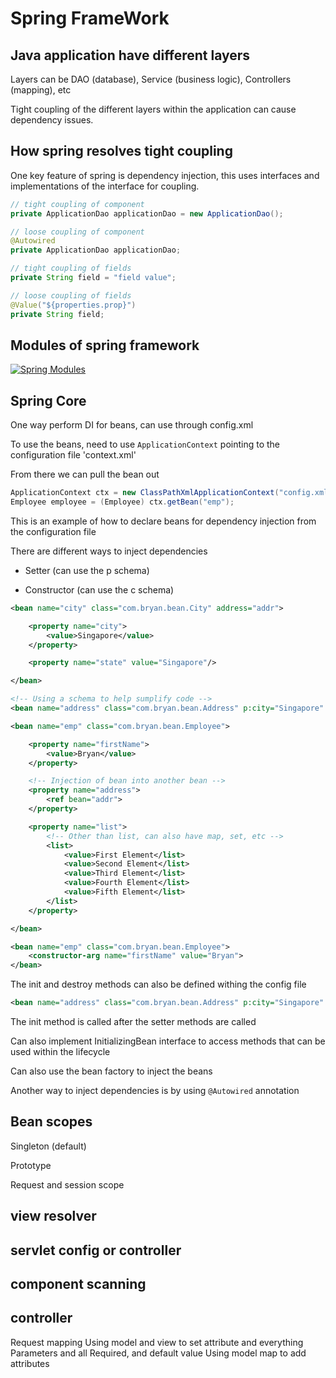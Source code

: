 # Spring FrameWork

## Java application have different layers

Layers can be DAO (database), Service (business logic), Controllers (mapping), etc

Tight coupling of the different layers within the application can cause dependency issues.

## How spring resolves tight coupling

One key feature of spring is dependency injection, this uses interfaces and implementations of the interface for coupling. 

```java
// tight coupling of component
private ApplicationDao applicationDao = new ApplicationDao();

// loose coupling of component
@Autowired
private ApplicationDao applicationDao;

// tight coupling of fields
private String field = "field value";

// loose coupling of fields
@Value("${properties.prop}")
private String field;
```

## Modules of spring framework

[![Spring Modules](https://static.javatpoint.com/images/sp/spmodules.jpg)](https://https://static.javatpoint.com/images/sp/spmodules.jpg)


## Spring Core

One way perform DI for beans, can use through config.xml

To use the beans, need to use `ApplicationContext` pointing to the configuration file 'context.xml'

From there we can pull the bean out

```java
ApplicationContext ctx = new ClassPathXmlApplicationContext("config.xml");
Employee employee = (Employee) ctx.getBean("emp");
```

This is an example of how to declare beans for dependency injection from the configuration file

There are different ways to inject dependencies

 - Setter (can use the p schema)

 - Constructor (can use the c schema)

```xml
<bean name="city" class="com.bryan.bean.City" address="addr">

    <property name="city">
        <value>Singapore</value>
    </property>

    <property name="state" value="Singapore"/>

</bean>

<!-- Using a schema to help sumplify code -->
<bean name="address" class="com.bryan.bean.Address" p:city="Singapore" p:state="Singapore"/>

<bean name="emp" class="com.bryan.bean.Employee">

    <property name="firstName">
        <value>Bryan</value>
    </property>

    <!-- Injection of bean into another bean -->
    <property name="address">
        <ref bean="addr">
    </property>

    <property name="list">
        <!-- Other than list, can also have map, set, etc -->
        <list>
            <value>First Element</list>
            <value>Second Element</list>
            <value>Third Element</list>
            <value>Fourth Element</list>
            <value>Fifth Element</list>
        </list>
    </property>

</bean>

<bean name="emp" class="com.bryan.bean.Employee">
    <constructor-arg name="firstName" value="Bryan">
</bean>
```

The init and destroy methods can also be defined withing the config file

```xml
<bean name="address" class="com.bryan.bean.Address" p:city="Singapore" p:state="Singapore" init-method="methodName" destroy-method="methodName2"/>
```

The init method is called after the setter methods are called

Can also implement InitializingBean interface to access methods that can be used within the lifecycle

Can also use the bean factory to inject the beans

Another way to inject dependencies is by using `@Autowired` annotation

## Bean scopes

Singleton (default)

Prototype

Request and session scope

## view resolver

## servlet config or controller

## component scanning

## controller
Request mapping
Using model and view to set attribute and everything
Parameters and all
Required, and default value
Using model map to add attributes